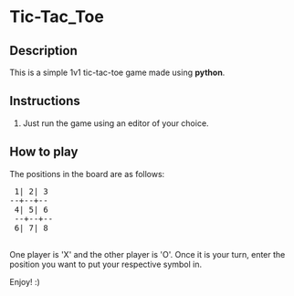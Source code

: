 # **Tic-Tac_Toe**


## **Description**

This is a simple 1v1 tic-tac-toe game made using **python**.

## **Instructions**

1. Just run the game using an editor of your choice.

## **How to play**

The positions in the board are as follows:
<pre>
 1| 2| 3
--+--+--
 4| 5| 6
 --+--+--
 6| 7| 8
 </pre>
 
 One player is 'X' and the other player is 'O'. Once it is your turn, enter the position you want to put your respective symbol in.
 
 Enjoy! :)
